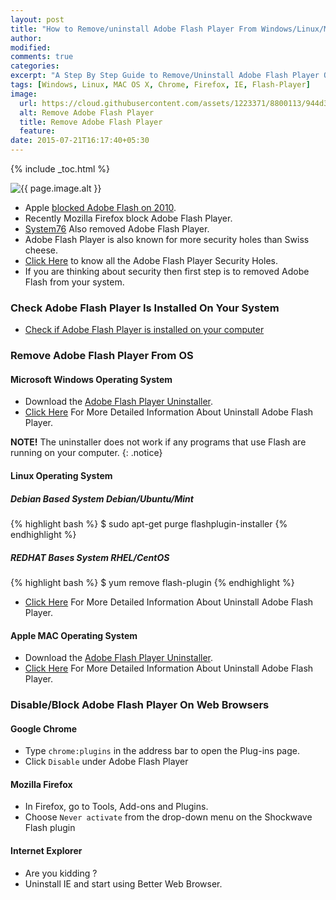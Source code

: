 ```yaml
---
layout: post
title: "How to Remove/uninstall Adobe Flash Player From Windows/Linux/Mac OS"
author:
modified:
comments: true
categories:
excerpt: "A Step By Step Guide to Remove/Uninstall Adobe Flash Player On Windows/Linux/Mac OS and Block Adobe Flash Player on Google Chrome/Firefox/IE Web Browsers."
tags: [Windows, Linux, MAC OS X, Chrome, Firefox, IE, Flash-Player]
image:
  url: https://cloud.githubusercontent.com/assets/1223371/8800113/944d3d70-2fcd-11e5-9037-28b536cec2ee.png
  alt: Remove Adobe Flash Player
  title: Remove Adobe Flash Player
  feature:
date: 2015-07-21T16:17:40+05:30
---
```


{% include _toc.html %}

<img src="{{ page.image.url }}" alt="{{ page.image.alt }}" title="{{ page.image.title }}">

* Apple <a href="https://www.apple.com/hotnews/thoughts-on-flash/">blocked Adobe Flash on 2010</a>.
* Recently Mozilla Firefox block Adobe Flash Player.
* <a href="http://blog.system76.com/post/124110683268/farewell-flash">System76</a> Also removed Adobe Flash Player.
* Adobe Flash Player is also known for more security holes than Swiss cheese.
* <a href="http://www.cvedetails.com/vulnerability-list/vendor_id-53/product_id-6761/Adobe-Flash-Player.html">Click Here</a> to know all the Adobe Flash Player Security Holes.
* If you are thinking about security then first step is to removed Adobe Flash from your system.


### Check Adobe Flash Player Is Installed On Your System

* <a href="https://helpx.adobe.com/flash-player.html">Check if Adobe Flash Player is installed on your computer</a>


### Remove Adobe Flash Player From OS

#### Microsoft Windows Operating System

* Download the <a href="http://download.macromedia.com/get/flashplayer/current/support/uninstall_flash_player.exe">Adobe Flash Player Uninstaller</a>.
* <a href="https://helpx.adobe.com/flash-player/kb/uninstall-flash-player-windows.html">Click Here</a> For More Detailed Information About Uninstall Adobe Flash Player.

**NOTE!** The uninstaller does not work if any programs that use Flash are running on your computer.
{: .notice}

#### Linux Operating System

##### Debian Based System Debian/Ubuntu/Mint
{% highlight bash %}
$ sudo apt-get purge flashplugin-installer
{% endhighlight %}

##### REDHAT Bases System RHEL/CentOS
{% highlight bash %}
$ yum remove flash-plugin
{% endhighlight %}

* <a href="https://helpx.adobe.com/flash-player/release-note/readme-flash-player-linux.html">Click Here</a> For More Detailed Information About Uninstall Adobe Flash Player.

#### Apple MAC Operating System

* Download the <a href="http://fpdownload.macromedia.com/get/flashplayer/current/support/uninstall_flash_player_osx.dmg">Adobe Flash Player Uninstaller</a>.
* <a href="https://helpx.adobe.com/flash-player/kb/uninstall-flash-player-mac-os.html">Click Here</a> For More Detailed Information About Uninstall Adobe Flash Player.

### Disable/Block Adobe Flash Player On Web Browsers

#### Google Chrome

* Type `chrome:plugins` in the address bar to open the Plug-ins page.
* Click `Disable` under Adobe Flash Player

#### Mozilla Firefox

* In Firefox, go to Tools, Add-ons and Plugins.
* Choose `Never activate` from the drop-down menu on the Shockwave Flash plugin

#### Internet Explorer

* Are you kidding ?
* Uninstall IE and start using Better Web Browser.

